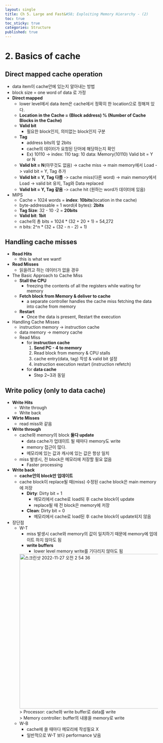 ```yaml
---
layout: single
title: Ch 5. Large and Fast&#58; Exploiting Memory Hierarchy - (2)
toc: true
toc_sticky: true
categories: Structure
published: true
---
```


# 2. Basics of cache

## Direct mapped cache operation
* data item이 cache안에 있는지 알아내는 방법
* block size = one word of data 로 가정
* **Direct mapped**
    * lower level에서 data item은 cache에서 정확히 한 location으로 정해져 있다.
    * **Location in the Cache = (Block address) % (Number of Cache Blocks in the Cache)**
    * **Valid bit**
        * 필요한 block인지, 의미없는 block인지 구분
    * **Tag**
        * address bits의 앞 2bits
        * cache의 데이터가 요청된 단어에 해당하는지 확인
        * Ex) 10110 -> index: 110  tag: 10 data: Memory(10110) Valid bit = Y or N
    * **Valid bit = N**(아무것도 없음) -> cache miss -> main memory에서 Load -> valid bit = Y, Tag 추가
    * **Valid bit = Y, Tag 다름** -> cache miss(다른 word) -> main memory에서 Load -> valid bit 유지, Tag와 Data replaced
    * **Valid bit = Y, Tag 같음** -> cache hit (원하는 word가 데이터에 있음)
* MIPS
    * Cache = 1024 words = **index**: **10bits**(location in the cache)
    * byte-addressable = 1 word(4 bytes): **2bits**
    * **Tag Size**: 32 - 10 -2 = **20bits**
    * **Valid bit**: **1bit**
    * cache의 총 bits = 1024 * (32 + 20 + 1) = 54,272
    * n bits: 2^n * (32 + (32 - n - 2) + 1) 


## Handling cache misses
* **Read Hits**
    * this is what we want! 
* **Read Misses**
    * 읽을려고 하는 데이터가 없을 경우
* The Basic Approach to Cache Miss
    * **Stall the CPU**
        * freezing the contents of all the registers while waiting for memory
    * **Fetch block from Memory & deliver to cache**
        * a separate controller handles the cache miss fetching the data into cache from memory
    * **Restart**
        * Once the data is present, Restart the execution
* Handling Cache Misses
    * instruction memory -> instruction cache
    * data memory -> memory cache
    * Read Miss
        * for **instruction cache**
			1. **Send PC - 4 to memory**
			2. Read block from memory & CPU stalls
			3. cache entry(data, tag) 작성 & valid bit 설정
			4. instruction execution restart (instruction refetch)
        * for **data cache**
            * Step 2~3과 동일

## Write policy (only to data cache)
* **Write Hits**
    * Write through
    * Write back
* **Wirte Misses**
    * read miss와 같음
* **Write through**
    * cache와 memory의 block **둘다 update**
        * data cache가 업데이트 될 때마다 memory도 write
        * memory 접근이 많다.
        * 메모리에 있는 값과 캐시에 있는 값은 항상 일치
    * miss 발생시, 전 block은 메모리에 저장할 필요 없음
        * Faster processing
* **Write back**
    * **cache안의 block만 업데이트**
    * cache block이 replace될 때(miss) 수정된 cache block은 main memory에 저장
        * **Dirty**: Dirty bit = 1
            * 메모리에서 cache로 load되 후 cache block이 update
            * replace될 때 전 block은 memory에 저장
        * **Clean**: Dirty bit = 0
            * 메모리에서 cache로 load된 후 cache block이 update되지 않음
* 장단점
    * W-T
        * miss 발생시 cache와 memory의 값이 일치하기 때문에 memory에 업데이트 하지 않아도 됨
        * **write buffers**
            * lower level memory write를 기다리지 않아도 됨
      <img width="509" alt="스크린샷 2022-11-27 오전 2 54 36" src="https://user-images.githubusercontent.com/63464299/204105173-a84cb32e-1e64-46ac-9c09-d07f29a1bbf3.png">
			> Processor: cache와 write buffer로 data를 write<br/>
			> Memory controller: buffer의 내용을 memory로 write
    * W-B
        * cache에 쓸 때마다 메모리에 작성필요 X
        * 일반적으로 W-T 보다 performance 낮음

